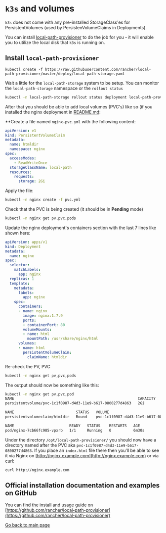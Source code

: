 # `k3s` and volumes

`k3s` does not come with any pre-installed StorageClass'es for PersistentVolumes (used by PersistenVolumeClaims in Deployments).

You can install [local-path-provisioner](https://github.com/rancher/local-path-provisioner) to do the job for you - it will enable you to utilize the local disk that `k3s` is running on.

## Install `local-path-provisioner`

```
kubectl create -f https://raw.githubusercontent.com/rancher/local-path-provisioner/master/deploy/local-path-storage.yaml
```

Wait a little for the `local-path-storage` system to be setup. You can monitor the `local-path-storage` namespace or the `rollout status`

```bash
kubectl -n local-path-storage rollout status deployment local-path-provisioner
```

After that you should be able to add local volumes (PVC's) like so (if you installed the nginx deployment in [README.md](README.md):

**Create a file named `nginx-pvc.yml` with the following content:
```yaml
apiVersion: v1
kind: PersistentVolumeClaim
metadata:
  name: htmldir
  namespace: nginx
spec:
  accessModes:
    - ReadWriteOnce
  storageClassName: local-path
  resources:
    requests:
      storage: 2Gi
```
Apply the file:
```bash
kubectl -n nginx create -f pvc.yml
```
Check that the PVC is being created (it should be in **Pending** mode)
```bash
kubectl -n nginx get pv,pvc,pods
```

Update the nginx deployment's containers section with the last 7 lines like shown here:
```yaml
apiVersion: apps/v1
kind: Deployment
metadata:
  name: nginx
spec:
  selector:
    matchLabels:
      app: nginx
  replicas: 1
  template:
    metadata:
      labels:
        app: nginx
    spec:
      containers:
      - name: nginx
        image: nginx:1.7.9
        ports:
        - containerPort: 80
        volumeMounts:
        - name: html
          mountPath: /usr/share/nginx/html
      volumes:
      - name: html
        persistentVolumeClaim:
          claimName: htmldir
```

Re-check the PV, PVC 
```bash
kubectl -n nginx get pv,pvc,pods
```
The output should now be something like this:
```bash
kubectl -n nginx get pv,pvc,pod
NAME                                                        CAPACITY   ACCESS MODES   RECLAIM POLICY   STATUS   CLAIM           STORAGECLASS   REASON   AGE
persistentvolume/pvc-1c1f0987-d4d3-11e9-b617-0800277d4863   2Gi        RWO            Delete           Bound    nginx/htmldir   local-path              6m46s

NAME                            STATUS   VOLUME                                     CAPACITY   ACCESS MODES   STORAGECLASS   AGE
persistentvolumeclaim/htmldir   Bound    pvc-1c1f0987-d4d3-11e9-b617-0800277d4863   2Gi        RWO            local-path     7m5s

NAME                         READY   STATUS    RESTARTS   AGE
pod/nginx-7cb66fc985-vpxrb   1/1     Running   0          6m30s
```

Under the directory `/opt/local-path-provisioner/` you should now have a directory named after the PVC aka `pvc-1c1f0987-d4d3-11e9-b617-0800277d4863`.
If you place an `index.html` file there then you'll be able to see it via Nginx on [http://nginx.example.com](http://nginx.example.com) or via curl: 
```bash
curl http://nginx.example.com
```


## Official installation documentation and examples on GitHub

You can find the install and usage guide on [https://github.com/rancher/local-path-provisioner](https://github.com/rancher/local-path-provisioner)

[Go back to main page](README-first-draft.md)